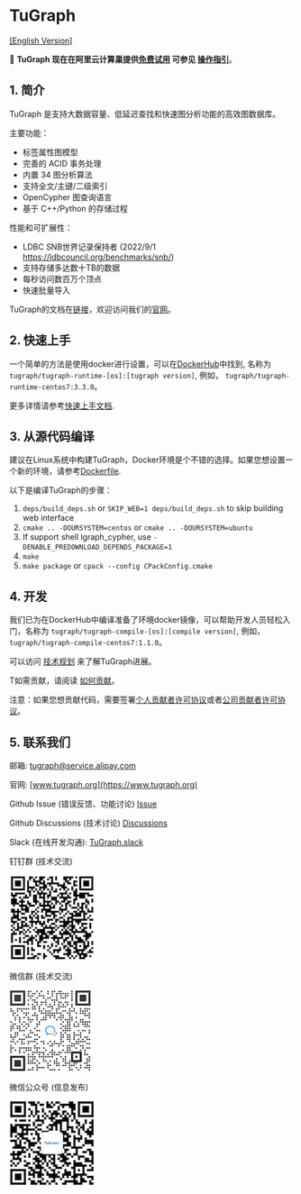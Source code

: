 # TuGraph

[[English Version]](README.md)

:mega: **TuGraph 现在在阿里云计算巢提供[免费试用](https://computenest.console.aliyun.com/user/cn-hangzhou/serviceInstanceCreate?ServiceId=service-7b50ea3d20e643da95bf&ServiceVersion=1&isTrial=true) 可参见 [操作指引](https://aliyun-computenest.github.io/quickstart-tugraph/)**。

## 1. 简介
TuGraph 是支持大数据容量、低延迟查找和快速图分析功能的高效图数据库。

主要功能：

- 标签属性图模型
- 完善的 ACID 事务处理
- 内置 34 图分析算法
- 支持全文/主键/二级索引
- OpenCypher 图查询语言
- 基于 C++/Python 的存储过程

性能和可扩展性：

- LDBC SNB世界记录保持者 (2022/9/1 https://ldbcouncil.org/benchmarks/snb/)
- 支持存储多达数十TB的数据
- 每秒访问数百万个顶点
- 快速批量导入

TuGraph的文档在[链接](https://tugraph-db.readthedocs.io/zh_CN/latest)，欢迎访问我们的[官网](https://www.tugraph.org)。

## 2. 快速上手

一个简单的方法是使用docker进行设置，可以在[DockerHub](https://hub.docker.com/u/tugraph)中找到, 名称为`tugraph/tugraph-runtime-[os]:[tugraph version]`,
例如， `tugraph/tugraph-runtime-centos7:3.3.0`。

更多详情请参考[快速上手文档](./docs/zh-CN/source/3.quick-start/1.preparation.md).

## 3. 从源代码编译

建议在Linux系统中构建TuGraph，Docker环境是个不错的选择。如果您想设置一个新的环境，请参考[Dockerfile](ci/images).

以下是编译TuGraph的步骤：
1. `deps/build_deps.sh` or `SKIP_WEB=1 deps/build_deps.sh` to skip building web interface
2. `cmake .. -DOURSYSTEM=centos` or `cmake .. -DOURSYSTEM=ubuntu`
3. If support shell lgraph_cypher, use `-DENABLE_PREDOWNLOAD_DEPENDS_PACKAGE=1`
4. `make`
5. `make package` or `cpack --config CPackConfig.cmake`

## 4. 开发

我们已为在DockerHub中编译准备了环境docker镜像，可以帮助开发人员轻松入门，名称为 `tugraph/tugraph-compile-[os]:[compile version]`, 例如， `tugraph/tugraph-compile-centos7:1.1.0`。

可以访问 [技术规划](./docs/zh-CN/source/6.community-manual/5.roadmap.md) 来了解TuGraph进展。

T如需贡献，请阅读 [如何贡献](./docs/zh-CN/source/6.community-manual/1.contributing.md)。

注意：如果您想贡献代码，需要签署[个人贡献者许可协议](./docs/zh-CN/source/6.community-manual/3.individual-cla.md)或者[公司贡献者许可协议](./docs/zh-CN/source/6.community-manual/4.corporate-cla.md)。

## 5. 联系我们

邮箱: tugraph@service.alipay.com

官网: [www.tugraph.org](https://www.tugraph.org)

Github Issue (错误反馈、功能讨论)
[Issue](https://github.com/TuGraph-db/tugraph-db/issues)

Github Discussions (技术讨论)
[Discussions](https://github.com/TuGraph-db/tugraph-db/discussions)

Slack (在线开发沟通):
[TuGraph.slack](https://join.slack.com/t/tugraph/shared_invite/zt-1hha8nuli-bqdkwn~w4zH1vlk0QvqIfg)

钉钉群 (技术交流)

![alert](./docs/images/dingtalk.png)

微信群 (技术交流)

![alert](./docs/images/wechat_tech.png)

微信公众号 (信息发布)

![alert](./docs/images/wechat.png)

